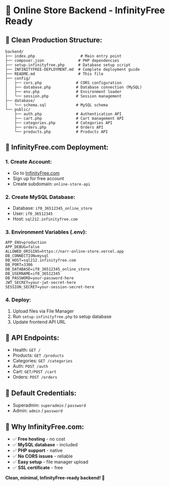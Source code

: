 # 🚀 Online Store Backend - InfinityFree Ready

## 📁 **Clean Production Structure:**

```
backend/
├── index.php                    # Main entry point
├── composer.json               # PHP dependencies
├── setup-infinityfree.php      # Database setup script
├── INFINITYFREE-DEPLOYMENT.md  # Complete deployment guide
├── README.md                   # This file
├── config/
│   ├── cors.php               # CORS configuration
│   ├── database.php           # Database connection (MySQL)
│   ├── env.php                # Environment loader
│   └── session.php            # Session management
├── database/
│   └── schema.sql             # MySQL schema
└── public/
    ├── auth.php               # Authentication API
    ├── cart.php               # Cart management API
    ├── categories.php         # Categories API
    ├── orders.php             # Orders API
    └── products.php           # Products API
```

## 🚀 **InfinityFree.com Deployment:**

### 1. Create Account:
- Go to [InfinityFree.com](https://infinityfree.com)
- Sign up for free account
- Create subdomain: `online-store-api`

### 2. Create MySQL Database:
- Database: `if0_36512345_online_store`
- User: `if0_36512345`
- Host: `sql212.infinityfree.com`

### 3. Environment Variables (.env):
```
APP_ENV=production
APP_DEBUG=false
ALLOWED_ORIGINS=https://narr-online-store.vercel.app
DB_CONNECTION=mysql
DB_HOST=sql212.infinityfree.com
DB_PORT=3306
DB_DATABASE=if0_36512345_online_store
DB_USERNAME=if0_36512345
DB_PASSWORD=your-password-here
JWT_SECRET=your-jwt-secret-here
SESSION_SECRET=your-session-secret-here
```

### 4. Deploy:
1. Upload files via File Manager
2. Run `setup-infinityfree.php` to setup database
3. Update frontend API URL

## 📡 **API Endpoints:**
- Health: `GET /`
- Products: `GET /products`
- Categories: `GET /categories`
- Auth: `POST /auth`
- Cart: `GET/POST /cart`
- Orders: `POST /orders`

## 🔑 **Default Credentials:**
- Superadmin: `superadmin` / `password`
- Admin: `admin` / `password`

## 🌟 **Why InfinityFree.com:**
- ✅ **Free hosting** - no cost
- ✅ **MySQL database** - included
- ✅ **PHP support** - native
- ✅ **No CORS issues** - reliable
- ✅ **Easy setup** - file manager upload
- ✅ **SSL certificate** - free

**Clean, minimal, InfinityFree-ready backend! 🚀**
